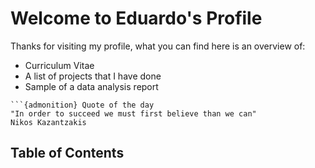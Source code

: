# Welcome to Eduardo's Profile

Thanks for visiting my profile, what you can find here is an overview of:

<ul> 
<li> Curriculum Vitae </li>
<li> A list of projects that I have done </li>
<li> Sample of a data analysis report </li>
</ul>

```{margin}
```{admonition} Quote of the day
"In order to succeed we must first believe than we can"
Nikos Kazantzakis
```

<h2> Table of Contents </h2>

```{tableofcontents}

```
